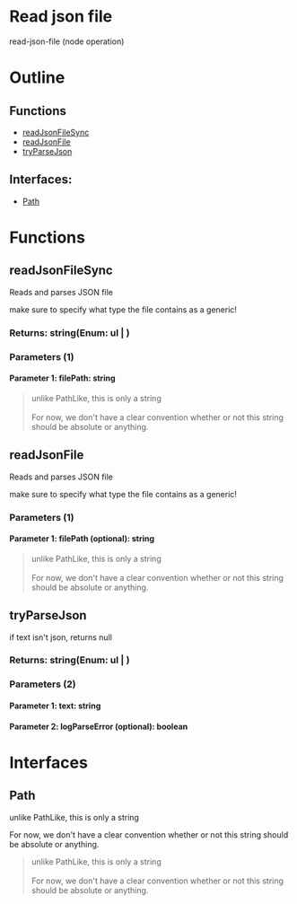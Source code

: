 # Read json file

read-json-file (node operation)



# Outline

## Functions

- [readJsonFileSync](#readJsonFileSync)
- [readJsonFile](#readJsonFile)
- [tryParseJson](#tryParseJson)

## Interfaces:

- [Path](#Path)



# Functions

## readJsonFileSync

Reads and parses JSON file

make sure to specify what type the file contains as a generic!


### Returns: string(Enum: ul | )

### Parameters (1)

#### Parameter 1: filePath: string

> unlike PathLike, this is only a string<br /><br />For now, we don't have a clear convention whether or not this string should be absolute or anything.




## readJsonFile

Reads and parses JSON file

make sure to specify what type the file contains as a generic!




### Parameters (1)

#### Parameter 1: filePath (optional): string

> unlike PathLike, this is only a string<br /><br />For now, we don't have a clear convention whether or not this string should be absolute or anything.




## tryParseJson

if text isn't json, returns null


### Returns: string(Enum: ul | )

### Parameters (2)

#### Parameter 1: text: string

#### Parameter 2: logParseError (optional): boolean

# Interfaces

## Path

unlike PathLike, this is only a string

For now, we don't have a clear convention whether or not this string should be absolute or anything.



> unlike PathLike, this is only a string<br /><br />For now, we don't have a clear convention whether or not this string should be absolute or anything.



